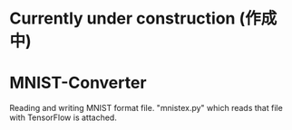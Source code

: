 # Currently under construction (作成中)  
  
# MNIST-Converter
Reading and writing MNIST format file.  "mnistex.py" which reads that file with TensorFlow is attached. 


